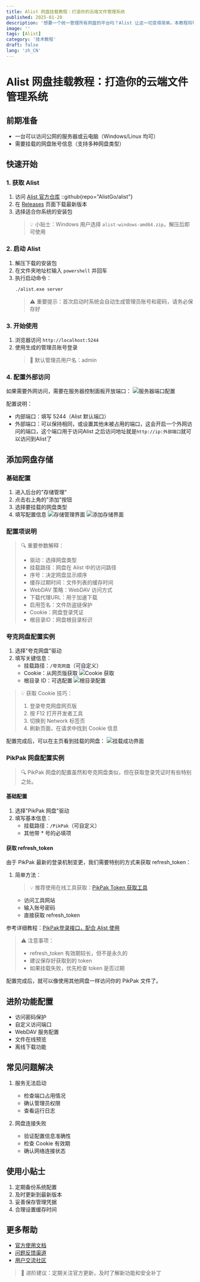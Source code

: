 ```yaml
---
title: Alist 网盘挂载教程：打造你的云端文件管理系统
published: 2025-01-20
description: '想要一个统一管理所有网盘的平台吗？Alist 让这一切变得简单。本教程将带你快速搭建并配置 Alist，轻松实现多网盘集中管理。'
image: ''
tags: [Alist]
category: '技术教程'
draft: false 
lang: 'zh_CN'
---
```


# Alist 网盘挂载教程：打造你的云端文件管理系统

## 前期准备
- 一台可以访问公网的服务器或云电脑（Windows/Linux 均可）
- 需要挂载的网盘账号信息（支持多种网盘类型）

## 快速开始

### 1. 获取 Alist
1. 访问 [Alist 官方仓库](https://github.com/AlistGo/alist)
::github{repo="AlistGo/alist"}
2. 在 [Releases](https://github.com/AlistGo/alist/releases/tag/v3.41.0) 页面下载最新版本
3. 选择适合你系统的安装包
   > 💡 小贴士：Windows 用户选择 `alist-windows-amd64.zip`，解压后即可使用

### 2. 启动 Alist
1. 解压下载的安装包
2. 在文件夹地址栏输入 `powershell` 并回车
3. 执行启动命令：
   ```bash
   ./alist.exe server
   ```
   > ⚠️ 重要提示：首次启动时系统会自动生成管理员账号和密码，请务必保存好

### 3. 开始使用
1. 浏览器访问 `http://localhost:5244`
2. 使用生成的管理员账号登录
   > 🔑 默认管理员用户名：admin

### 4. 配置外部访问
如果需要外网访问，需要在服务器控制面板开放端口：
![服务器端口配置](./FILES/Alist安装教程.assets/img-20250120102138.png)

配置说明：
- 内部端口：填写 5244（Alist 默认端口）
- 外部端口：可以保持相同，或设置其他未被占用的端口，这会开启一个外网访问的端口，这个端口用于访问Alist
之后访问地址就是`http://ip:外部端口`就可以访问到Alist了

## 添加网盘存储

### 基础配置
1. 进入后台的"存储管理"
2. 点击右上角的"添加"按钮
3. 选择要挂载的网盘类型
4. 填写配置信息
![存储管理界面](./FILES/Alist安装教程.assets/img-20250120102044.png)
![添加存储界面](./FILES/Alist安装教程.assets/img-20250120102609.png)

### 配置项说明
> 🔍 重要参数解释：
> - 驱动：选择网盘类型
> - 挂载路径：网盘在 Alist 中的访问路径
> - 序号：决定网盘显示顺序
> - 缓存过期时间：文件列表的缓存时间
> - WebDAV 策略：WebDAV 访问方式
> - 下载代理URL：用于加速下载
> - 启用签名：文件防盗链保护
> - Cookie：网盘登录凭证
> - 根目录ID：网盘根目录标识

### 夸克网盘配置实例
1. 选择"夸克网盘"驱动
2. 填写关键信息：
   - 挂载路径：`/夸克网盘`（可自定义）
   - Cookie：从网页版获取
   ![Cookie 获取](./FILES/Alist安装教程.assets/img-20250120102904.png)
   - 根目录 ID：可选配置
   ![根目录配置](./FILES/Alist安装教程.assets/img-20250120102917.png)

> 💡 获取 Cookie 技巧：
> 1. 登录夸克网盘网页版
> 2. 按 F12 打开开发者工具
> 3. 切换到 Network 标签页
> 4. 刷新页面，在请求中找到 Cookie 信息

配置完成后，可以在主页看到挂载的网盘：
![挂载成功界面](./FILES/Alist安装教程.assets/img-20250120103222.png)

### PikPak 网盘配置实例

> 🔍 PikPak 网盘的配置虽然和夸克网盘类似，但在获取登录凭证时有些特别之处。

#### 基础配置
1. 选择"PikPak 网盘"驱动
2. 填写基本信息：
   - 挂载路径：`/PikPak`（可自定义）
   - 其他带 * 号的必填项

#### 获取 refresh_token
由于 PikPak 最新的登录机制变更，我们需要特别的方式来获取 refresh_token：

1. 简单方法：
   > 💡 推荐使用在线工具获取：[PikPak Token 获取工具](https://pik.bilivo.top/login)
   - 访问工具网站
   - 输入账号密码
   - 直接获取 refresh_token


参考详细教程：[PikPak登录接口，配合 Alist 使用](https://linux.do/t/topic/185003)
 

> ⚠️ 注意事项：
> - refresh_token 有效期较长，但不是永久的
> - 建议保存好获取到的 token
> - 如果挂载失败，优先检查 token 是否过期

配置完成后，就可以像使用其他网盘一样访问你的 PikPak 文件了。

## 进阶功能配置
- 访问密码保护
- 自定义访问端口
- WebDAV 服务配置
- 文件在线预览
- 离线下载功能

## 常见问题解决
1. 服务无法启动
   - 检查端口占用情况
   - 确认管理员权限
   - 查看运行日志

2. 网盘连接失败
   - 验证配置信息准确性
   - 检查 Cookie 有效期
   - 确认网络连接状态

## 使用小贴士
1. 定期备份系统配置
2. 及时更新到最新版本
3. 妥善保存管理凭据
4. 合理设置缓存时间

## 更多帮助
- [官方使用文档](https://alist.nn.ci/zh/guide/)
- [问题反馈渠道](https://github.com/AlistGo/alist/issues)
- [用户交流社区](https://github.com/AlistGo/alist/discussions)

> 🌟 进阶建议：定期关注官方更新，及时了解新功能和安全补丁

